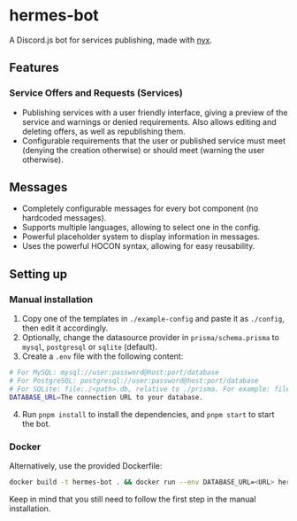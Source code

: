 # hermes-bot

A Discord.js bot for services publishing, made with [nyx](https://github.com/nyx-discord/nyx).

## Features

### Service Offers and Requests (Services)

* Publishing services with a user friendly interface, giving a preview of the service and warnings or denied
  requirements. Also allows editing and deleting offers, as well as republishing them.
* Configurable requirements that the user or published service must meet (denying the creation otherwise) or should
  meet (warning the user otherwise).

## Messages

* Completely configurable messages for every bot component (no hardcoded messages).
* Supports multiple languages, allowing to select one in the config.
* Powerful placeholder system to display information in messages.
* Uses the powerful HOCON syntax, allowing for easy reusability.

## Setting up

### Manual installation

1. Copy one of the templates in `./example-config` and paste it as `./config`, then edit it accordingly.
2. Optionally, change the datasource provider in `prisma/schema.prisma` to `mysql`, `postgresql` or `sqlite` (default).
3. Create a `.env` file with the following content:

```bash
# For MySQL: mysql://user:password@host:port/database
# For PostgreSQL: postgresql://user:password@host:port/database
# For SQLite: file:./<path>.db, relative to ./prisma. For example: file:../database.db
DATABASE_URL=The connection URL to your database.
```

4. Run `pnpm install` to install the dependencies, and `pnpm start` to start the bot.

### Docker

Alternatively, use the provided Dockerfile:

```bash
docker build -t hermes-bot . && docker run --env DATABASE_URL=<URL> hermes-bot
```

Keep in mind that you still need to follow the first step in the manual installation.
